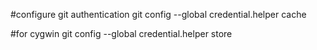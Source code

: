 #configure git authentication
git config --global credential.helper cache

#for cygwin
git config --global credential.helper store